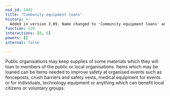 ```yaml
---
esd_id: 1402
title: "Community equipment loans"
history: >-
  Added in version 3.09. Name changed to 'Community equipment loans' and scope notes revised in version 4.00.
function: 126
interactions: [0, 8]
powers: []
internal: false

---
```


Public organisations may keep supplies of some materials which they will loan to members of the public or local organisations.  Items which may be loaned can be items needed to improve safety at organised events such as fenceposts, crush barriers and safety vests, medical equipment for events or for individuals, technology equipment or anything which can benefit local citizens or voluntary groups.

